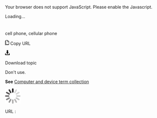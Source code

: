 Your browser does not support JavaScript. Please enable the Javascript.

Loading...

# 

cell phone, cellular phone

![Copy URL](cell-phone-cellular-phone_files/Copy.png)
Copy URL

![Download](cell-phone-cellular-phone_files/Download.png)

Download topic

Don't use. 

**See** [Computer and device term collection](https://worldready.cloudapp.net/Styleguide/Read?id=2700&topicid=26597)

![In progress](cell-phone-cellular-phone_files/activity-large.gif)

URL :
